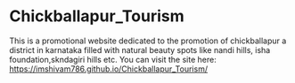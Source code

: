 # Chickballapur_Tourism
This is a promotional website dedicated to the promotion of chickballapur a district in karnataka filled with natural beauty spots like nandi hills, isha foundation,skndagiri hills etc. 
You can visit the site here: https://imshivam786.github.io/Chickballapur_Tourism/
